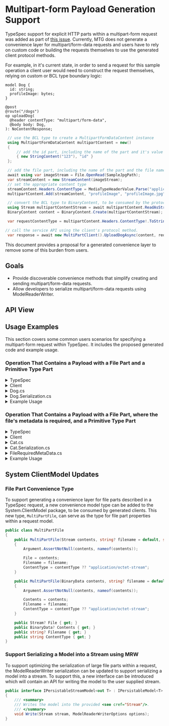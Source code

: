 # Multipart-form Payload Generation Support

TypeSpec support for explicit HTTP parts within a multipart-form request was added as part of [this issue](https://github.com/microsoft/TypeSpec/issues/3046). Currently, MTG does not generate a convenience layer for multipart/form-data requests and users have to rely on custom code or building the requests themselves to use the generated client protocol methods.

For example, in it's current state, in order to send a request for this sample operation a client user would need to construct the request themselves, relying on custom or BCL type boundary logic:

```tsp
model Dog {
  id: string;
  profileImage: bytes;
}

@post
@route("/dogs")
op uploadDog(
  @header contentType: "multipart/form-data",
  @body body: Dog,
): NoContentResponse;
```

```csharp
 // use the BCL type to create a MultipartFormDataContent instance
 using MultipartFormDataContent multipartContent = new()
 {
     // add the id part, including the name of the part and it's value
     { new StringContent("123"), "id" }
 };

 // add the file part, including the name of the part and the file name
 await using var imageStream = File.OpenRead(SampleJpgPath);
 var streamContent = new StreamContent(imageStream);
 // set the appropriate content type
 streamContent.Headers.ContentType = MediaTypeHeaderValue.Parse("application/octet-stream");
 multipartContent.Add(streamContent, "profileImage", "profileImage.jpg");

 // convert the BCL type to BinaryContent, to be consumed by the protocol method
 using Stream multipartContentStream = await multipartContent.ReadAsStreamAsync();
 BinaryContent content = BinaryContent.Create(multipartContentStream);

 var requestContentType = multipartContent.Headers.ContentType!.ToString();

// call the service API using the client's protocol method.
 var response = await new MultiPartClient().UploadDogAsync(content, requestContentType);
```

This document provides a proposal for a generated convenience layer to remove some of this burden from users.

## Goals

- Provide discoverable convenience methods that simplify creating and sending multipart/form-data requests.
- Allow developers to serialize multipart/form-data requests using ModelReaderWriter.

## API View

## Usage Examples

This section covers some common users scenarios for specifying a multipart-form request within TypeSpec. It includes the proposed generated code and example usage.

### Operation That Contains a Payload with a File Part and a Primitive Type Part

<details>
<summary>TypeSpec</summary>

```tsp
model Dog {
  id: string;
  profileImage: bytes;
}

@post
@route("/dogs")
op uploadDog(
  @header contentType: "multipart/form-data",
  @body body: Dog,
): NoContentResponse;
```

</details>

<details>
<summary>Client</summary>

```c#
public virtual async Task<ClientResult> UploadDogAsync(Dog body, CancellationToken cancellationToken = default)
{
    Argument.AssertNotNull(body, nameof(body));

    using MultiPartFormDataBinaryContent content = body.ToMultipartContent();
    return await UploadDogAsync(content, content.ContentType, cancellationToken.CanBeCanceled ? new RequestOptions { CancellationToken = cancellationToken } : null).ConfigureAwait(false);
}
```

</details>

<details>
<summary>Dog.cs</summary>

```c#
namespace Pets.Multipart.Models
{
    public partial class Dog
    {
         public Dog(string id, MultiPartFile profileImage)
         {
             Argument.AssertNotNull(id, nameof(id));
             Argument.AssertNotNull(profileImage, nameof(profileImage));
        
             Id = id;
             ProfileImage = profileImage;
         }
        
         public string Id { get; }
         // MultiPartFile is a proposed convenience model type to represent a file part within a multipart/form-data request.
         public MultiPartFile ProfileImage { get; }
    }
}
```

</details>

<details>
<summary>Dog.Serialization.cs</summary>

```c#
namespace Pets.Multipart.Models
{
    public partial class Dog : IPersistableStreamModel<Dog>
    {
        private string _boundary;
        private string Boundary => _boundary ??= MultiPartFormDataBinaryContent.CreateBoundary();

        BinaryData IPersistableModel<Dog>.Write(ModelReaderWriterOptions options) => PersistableModelWriteCore(options);
        protected virtual BinaryData PersistableModelWriteCore(ModelReaderWriterOptions options)
        {
            string format = options.Format == "W" ? ((IPersistableModel<Dog>)this).GetFormatFromOptions(options) : options.Format;
            switch (format)
            {
                case "MPFD-ContentType":
                    return SerializeMultipartContentType();
                case "MPFD":
                    return SerializeMultipart();
                default:
                    throw new FormatException($"The model {nameof(Dog)} does not support writing '{options.Format}' format.");
            }
        }

        void IPersistableStreamModel<Dog>.Write(Stream stream, ModelReaderWriterOptions options) => PersistableStreamModelWriteCore(stream, options);
        protected virtual void PersistableStreamModelWriteCore(Stream stream, ModelReaderWriterOptions options)
        {
            string format = options.Format == "W" ? ((IPersistableModel<Dog>)this).GetFormatFromOptions(options) : options.Format;
            switch (format)
            {
                case "MPFD":
                    SerializeMultipart(stream);
                    return;
                default:
                    throw new FormatException($"The model {nameof(Dog)} does not support writing '{options.Format}' format.");
            }
        }

        Dog IPersistableModel<Dog>.Create(BinaryData data, ModelReaderWriterOptions options) => PersistableModelCreateCore(data, options);

        /// <param name="data"> The data to parse. </param>
        /// <param name="options"> The client options for reading and writing models. </param>
        protected virtual Dog PersistableModelCreateCore(BinaryData data, ModelReaderWriterOptions options)
        {
            string format = options.Format == "W" ? ((IPersistableModel<Dog>)this).GetFormatFromOptions(options) : options.Format;
            switch (format)
            {
                default:
                    throw new FormatException($"The model {nameof(Dog)} does not support reading '{options.Format}' format.");
            }
        }

        string IPersistableModel<Dog>.GetFormatFromOptions(ModelReaderWriterOptions options) => "MPFD";

        internal MultiPartFormDataBinaryContent ToMultipartContent()
        {
            MultiPartFormDataBinaryContent content = new(Boundary);

            content.Add("id", Id);
            content.Add("profileImage", ProfileImage);

            return content;
        }

        private BinaryData SerializeMultipartContentType()
        {
            using MultiPartFormDataBinaryContent content = new(Boundary);
            return BinaryData.FromString(content.ContentType);
        }

        private BinaryData SerializeMultipart()
        {
            using MultiPartFormDataBinaryContent content = ToMultipartContent();
            using MemoryStream stream = new MemoryStream();

            content.WriteTo(stream);
            if (stream.CanSeek)
            {
                stream.Seek(0, SeekOrigin.Begin);
            }
            return BinaryData.FromStream(stream);
        }

        private void SerializeMultipart(Stream stream)
        {
            using MultiPartFormDataBinaryContent content = ToMultipartContent();

            content.WriteTo(stream);
            if (stream.CanSeek)
            {
                stream.Seek(0, SeekOrigin.Begin);
            }
        }
    }
}

```

</details>

<details>
<summary>Example Usage</summary>

```csharp
    var sampleJpgPath = Path.Combine("assets", "profileImage.jpg");
    await using var imageStream = File.OpenRead(sampleJpgPath);

    var id = "123";
    var profileImage = new MultiPartFile(imageStream, "profileImage.jpg");
    var request = new Dog(id, profileImage);
    var response = await new MultiPartClient().UploadDogAsync(request);
```

</details>

### Operation That Contains a Payload with a File Part, where the file's metadata is required, and a Primitive Type Part

<details>
<summary>TypeSpec</summary>

```tsp
model Cat {
  id: HttpPart<string>;
  profileImage: HttpPart<FileRequiredMetaData>;
}

// File is a TypeSpec model type
model FileRequiredMetaData extends File {
  filename: string;
  contentType: string;
}

@post
@route("/cats")
op uploadCat(
  @header contentType: "multipart/form-data",
  @multipartBody body: Cat,
): NoContentResponse;
```

</details>

<details>
<summary>Client</summary>

```c#
public virtual async Task<ClientResult> UploadCatAsync(Cat body, CancellationToken cancellationToken = default)
{
    Argument.AssertNotNull(body, nameof(body));

    using MultiPartFormDataBinaryContent content = body.ToMultipartContent();
    return await UploadCatAsync(content, content.ContentType, cancellationToken.CanBeCanceled ? new RequestOptions { CancellationToken = cancellationToken } : null).ConfigureAwait(false);
}
```

</details>

<details>
<summary>Cat.cs</summary>

```c#
namespace Pets.Multipart.Models
{
    public partial class Cat
    {
        public Cat(string id, FileRequiredMetaData profileImage)
        {
            Argument.AssertNotNull(id, nameof(id));
            Argument.AssertNotNull(profileImage, nameof(profileImage));

            Id = id;
            ProfileImage = profileImage;
        }

        public string Id { get; }
        public FileRequiredMetaData ProfileImage { get; }
    }
}
```

</details>

<details>
<summary>Cat.Serialization.cs</summary>

```c#
namespace Pets.Multipart.Models
{
    public partial class Cat : IPersistableStreamModel<Cat>
    {
        private string _boundary;
        private string Boundary => _boundary ??= MultiPartFormDataBinaryContent.CreateBoundary();

        BinaryData IPersistableModel<Cat>.Write(ModelReaderWriterOptions options) => PersistableModelWriteCore(options);
        protected virtual BinaryData PersistableModelWriteCore(ModelReaderWriterOptions options)
        {
            string format = options.Format == "W" ? ((IPersistableModel<Cat>)this).GetFormatFromOptions(options) : options.Format;
            switch (format)
            {
                case "MPFD-ContentType":
                    return SerializeMultipartContentType();
                case "MPFD":
                    return SerializeMultipart();
                default:
                    throw new FormatException($"The model {nameof(Cat)} does not support writing '{options.Format}' format.");
            }
        }

        void IPersistableStreamModel<Cat>.Write(Stream stream, ModelReaderWriterOptions options) => PersistableStreamModelWriteCore(stream, options);
        protected virtual void PersistableStreamModelWriteCore(Stream stream, ModelReaderWriterOptions options)
        {
            string format = options.Format == "W" ? ((IPersistableModel<Cat>)this).GetFormatFromOptions(options) : options.Format;
            switch (format)
            {
                case "MPFD":
                    SerializeMultipart(stream);
                    return;
                default:
                    throw new FormatException($"The model {nameof(Cat)} does not support writing '{options.Format}' format.");
            }
        }

        Cat IPersistableModel<Cat>.Create(BinaryData data, ModelReaderWriterOptions options) => PersistableModelCreateCore(data, options);

        /// <param name="data"> The data to parse. </param>
        /// <param name="options"> The client options for reading and writing models. </param>
        protected virtual Cat PersistableModelCreateCore(BinaryData data, ModelReaderWriterOptions options)
        {
            string format = options.Format == "W" ? ((IPersistableModel<Cat>)this).GetFormatFromOptions(options) : options.Format;
            switch (format)
            {
                default:
                    throw new FormatException($"The model {nameof(Cat)} does not support reading '{options.Format}' format.");
            }
        }

        string IPersistableModel<Cat>.GetFormatFromOptions(ModelReaderWriterOptions options) => "MPFD";

        internal MultiPartFormDataBinaryContent ToMultipartContent()
        {
            MultiPartFormDataBinaryContent content = new(Boundary);

            content.Add("id", Id);
            content.Add("profileImage", ProfileImage);

            return content;
        }

        private BinaryData SerializeMultipartContentType()
        {
            using MultiPartFormDataBinaryContent content = new(Boundary);
            return BinaryData.FromString(content.ContentType);
        }

        private BinaryData SerializeMultipart()
        {
            using MultiPartFormDataBinaryContent content = ToMultipartContent();
            using MemoryStream stream = new MemoryStream();

            content.WriteTo(stream);
            if (stream.CanSeek)
            {
                stream.Seek(0, SeekOrigin.Begin);
            }
            return BinaryData.FromStream(stream);
        }

        private void SerializeMultipart(Stream stream)
        {
            using MultiPartFormDataBinaryContent content = ToMultipartContent();

            content.WriteTo(stream);
            if (stream.CanSeek)
            {
                stream.Seek(0, SeekOrigin.Begin);
            }
        }
    }
}
```

</details>

<details>
<summary>FileRequiredMetaData.cs</summary>

```c#
namespace Pets.Multipart.Models
{
    public partial class FileRequiredMetaData : MultiPartFile
    {
        public FileRequiredMetaData(Stream contents, string filename, string contentType) : base(contents, filename, contentType)
        {
            Argument.AssertNotNull(contents, nameof(contents));
            Argument.AssertNotNull(filename, nameof(filename));
            Argument.AssertNotNull(contentType, nameof(contentType));
        }

        public FileRequiredMetaData(BinaryData contents, string filename, string contentType) : base(contents, filename, contentType)
        {
            Argument.AssertNotNull(contents, nameof(contents));
            Argument.AssertNotNull(filename, nameof(filename));
            Argument.AssertNotNull(contentType, nameof(contentType));
        }
    }
}
```

</details>

<details>
<summary>Example Usage</summary>

```csharp
 var id = "123";
 var sampleJpgPath = Path.Combine("assets", "image.jpg");
 await using var imageStream = File.OpenRead(sampleJpgPath);

 // both filename and content-type are required
 var profileImage = new FileRequiredMetaData(imageStream, "image.jpg", "application/octet-stream");
 var request = new Cat(id, profileImage);
 var response = await new MultiPartClient().UploadCatAsync(request);
```

</details>

## System ClientModel Updates

### File Part Convenience Type

To support generating a convenience layer for file parts described in a TypeSpec request, a new convenience model type can be added to the System.ClientModel package, to be consumed by generated clients. This new type, `MultiPartFile`, can serve as the type for file part properties within a request model.

```csharp
public class MultiPartFile
{
    public MultiPartFile(Stream contents, string? filename = default, string? contentType = default)
    {
        Argument.AssertNotNull(contents, nameof(contents));

        File = contents;
        Filename = filename;
        ContentType = contentType ?? "application/octet-stream";
    }

    public MultiPartFile(BinaryData contents, string? filename = default, string? contentType = default)
    {
        Argument.AssertNotNull(contents, nameof(contents));

        Contents = contents;
        Filename = filename;
        ContentType = contentType ?? "application/octet-stream";
    }

    public Stream? File { get; }
    public BinaryData? Contents { get; }
    public string? Filename { get; }
    public string ContentType { get; }
}
```

### Support Serializing a Model into a Stream using MRW

To support optimizing the serialization of large file parts within a request, the ModelReaderWriter serialization can be updated to support serializing a model into a stream. To support this, a new interface can be introduced which will contain an API for writing the model to the user supplied stream.

```csharp
public interface IPersistableStreamModel<out T> : IPersistableModel<T>
{
    /// <summary>
    /// Writes the model into the provided <see cref="Stream"/>.
    /// </summary>
    void Write(Stream stream, ModelReaderWriterOptions options);
}
```
